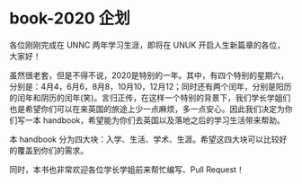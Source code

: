 # book-2020 企划

各位刚刚完成在 UNNC 两年学习生涯，即将在 UNUK 开启人生新篇章的各位，大家好！

虽然很老套，但是不得不说，2020是特别的一年。其中，有四个特别的星期六，分别是：4月4，6月6，8月8，10月10，12月12；同时还有两个闰年，分别是阳历的闰年和阴历的闰年(笑)。言归正传，在这样一个特别的背景下，我们学长学姐们也是希望你们可以在来英国的旅途上少一点麻烦，多一点安心。因此我们决定为你们写一本 handbook，希望能为你们去英国以及落地之后的学习生活带来帮助。

本 handbook 分为四大块：入学、生活、学术、生涯。希望这四大块可以比较好的覆盖到你们的需求。

同时，本书也非常欢迎各位学长学姐前来帮忙编写、Pull Request！